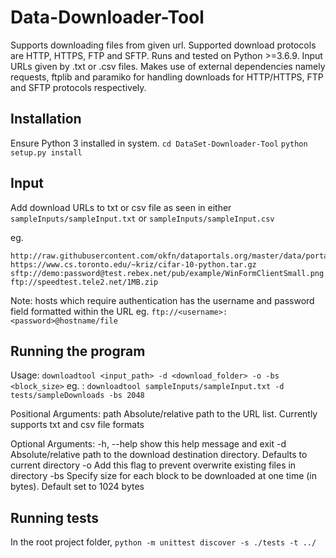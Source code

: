 # Data-Downloader-Tool
Supports downloading files from given url. Supported download protocols are HTTP, HTTPS, FTP and SFTP.
Runs and tested on Python >=3.6.9. Input URLs given by .txt or .csv files. Makes use of external dependencies namely requests, ftplib and paramiko for handling downloads for HTTP/HTTPS, FTP and SFTP protocols respectively.


## Installation
Ensure Python 3 installed in system. 
 `cd DataSet-Downloader-Tool`
 `python setup.py install`

## Input
Add download URLs to txt or csv file as seen in either `sampleInputs/sampleInput.txt` or `sampleInputs/sampleInput.csv`

eg. 
```
http://raw.githubusercontent.com/okfn/dataportals.org/master/data/portals.csv
https://www.cs.toronto.edu/~kriz/cifar-10-python.tar.gz
sftp://demo:password@test.rebex.net/pub/example/WinFormClientSmall.png
ftp://speedtest.tele2.net/1MB.zip
```

Note: hosts which require authentication has the username and password field formatted within the URL eg.
`ftp://<username>:<password>@hostname/file `

## Running the program

Usage: `downloadtool <input_path> -d <download_folder> -o -bs <block_size>` 
eg. : `downloadtool sampleInputs/sampleInput.txt -d tests/sampleDownloads -bs 2048`

Positional Arguments:
  path        Absolute/relative path to the URL list. Currently supports txt and csv file
              formats

Optional Arguments:
  -h, --help  show this help message and exit
  -d          Absolute/relative path to the download destination directory. Defaults to current directory
  -o          Add this flag to prevent overwrite existing files in directory
  -bs         Specify size for each block to be downloaded at one time (in bytes). Default set to 1024 bytes

## Running tests

In the root project folder,
`python -m unittest discover -s ./tests -t ../`


 

 
